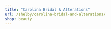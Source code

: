 ```yaml
---
title: "Carolina Bridal & Alterations"
url: /shelby/carolina-bridal-and-alterations/
shop: beauty
---
```

